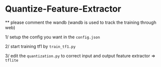 # Quantize-Feature-Extractor


  ** please comment the wandb (wandb is used to track the training through web)
  
  1/ setup the config you want in the `config.json`
  
  2/ start training tf1 by `train_tf1.py`
  
  3/ edit the `quantization.py` to correct input and output feature extractor => `tflite`
